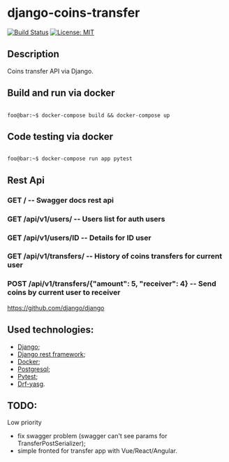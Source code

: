 # django-coins-transfer

[![Build Status](https://travis-ci.org/suranig/django-coins-transfer.svg?branch=master)](https://travis-ci.org/suranig/django-coins-transfer)
[![License: MIT](https://img.shields.io/badge/License-MIT-yellow.svg)](https://opensource.org/licenses/MIT)
## Description
Coins transfer API via Django.

## Build and run via docker
```console

foo@bar:~$ docker-compose build && docker-compose up

```

## Code testing via docker

```console

foo@bar:~$ docker-compose run app pytest

```
## Rest Api

### GET / -- Swagger docs rest api
### GET /api/v1/users/ -- Users list for auth users
### GET /api/v1/users/ID -- Details for ID user
### GET /api/v1/transfers/ -- History of coins transfers for current user
### POST /api/v1/transfers/{"amount": 5, "receiver": 4} -- Send coins by current user to receiver

https://github.com/django/django
## Used technologies:
* [Django](https://github.com/django/django);
* [Django rest framework](https://github.com/encode/django-rest-framework);
* [Docker](https://github.com/docker-library/docker);
* [Postgresql](https://www.postgresql.org/);
* [Pytest](https://docs.pytest.org/en/latest/);
* [Drf-yasg](https://github.com/axnsan12/drf-yasg).

## TODO:
Low priority
* fix swagger problem (swagger can't see params for TransferPostSerializer);
* simple fronted for transfer app with Vue/React/Angular.


